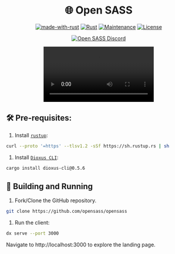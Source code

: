 <div align="center">

# 🌐 Open SASS

[![made-with-rust](https://img.shields.io/badge/Made%20with-Rust-1f425f.svg?logo=rust&logoColor=white)](https://www.rust-lang.org/)
[![Rust](https://img.shields.io/badge/Rust-1.79%2B-blue.svg)](https://www.rust-lang.org)
[![Maintenance](https://img.shields.io/badge/Maintained%3F-yes-green.svg)](https://github.com/wiseaidev)
[![License](https://img.shields.io/badge/license-MIT-blue.svg)](LICENSE)

[![Open SASS Discord](https://dcbadge.limes.pink/api/server/b5JbvHW5nv)](https://discord.gg/b5JbvHW5nv)

<video src="https://github.com/user-attachments/assets/b376b575-69e9-4a67-a6ac-ad5104a9e3aa"></video>

</div>

## 🛠️ Pre-requisites:

1. Install [`rustup`](https://www.rust-lang.org/tools/install):

 ```bash
 curl --proto '=https' --tlsv1.2 -sSf https://sh.rustup.rs | sh
 ```

1. Install [`Dioxus CLI`](https://dioxuslabs.com/learn/0.5/getting_started):

 ```bash
 cargo install dioxus-cli@0.5.6
 ```

## 🚀 Building and Running

1. Fork/Clone the GitHub repository.

 ```bash
 git clone https://github.com/opensass/opensass
 ```

1. Run the client:

 ```sh
 dx serve --port 3000
 ```

Navigate to http://localhost:3000 to explore the landing page.
